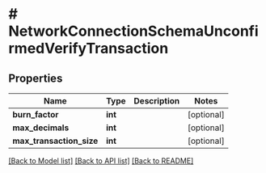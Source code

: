 # # NetworkConnectionSchemaUnconfirmedVerifyTransaction

## Properties

Name | Type | Description | Notes
------------ | ------------- | ------------- | -------------
**burn_factor** | **int** |  | [optional] 
**max_decimals** | **int** |  | [optional] 
**max_transaction_size** | **int** |  | [optional] 

[[Back to Model list]](../../README.md#documentation-for-models) [[Back to API list]](../../README.md#documentation-for-api-endpoints) [[Back to README]](../../README.md)


